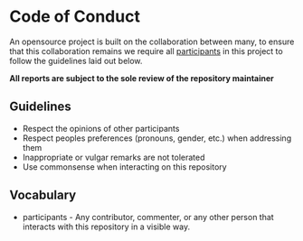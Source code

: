 # Code of Conduct
An opensource project is built on the collaboration between many, to ensure that this collaboration remains we require all [participants](#Vocabulary) in this project to follow the guidelines laid out below.

**All reports are subject to the sole review of the repository maintainer**

## Guidelines
- Respect the opinions of other participants
- Respect peoples preferences (pronouns, gender, etc.) when addressing them
- Inappropriate or vulgar remarks are not tolerated
- Use commonsense when interacting on this repository

## Vocabulary
- participants - Any contributor, commenter, or any other person that interacts with this repository in a visible way.
